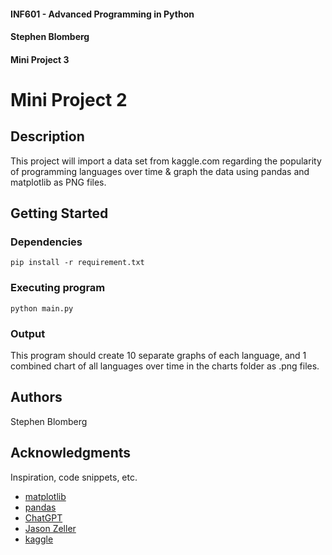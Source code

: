 #### INF601 - Advanced Programming in Python
#### Stephen Blomberg
#### Mini Project 3


# Mini Project 2

## Description

This project will import a data set from kaggle.com regarding the popularity of programming languages over time & graph the data using pandas and matplotlib as PNG files.

## Getting Started

### Dependencies

```
pip install -r requirement.txt
```

### Executing program

```
python main.py
```

### Output

This program should create 10 separate graphs of each language, and 1 combined chart of all languages over time in the charts folder as .png files.

## Authors

Stephen Blomberg

## Acknowledgments

Inspiration, code snippets, etc.
* [matplotlib](https://matplotlib.org/stable/tutorials/pyplot.html)
* [pandas](https://pandas.pydata.org/pandas-docs/stable/getting_started/overview.html)
* [ChatGPT](https://chatgpt.com/share/66f2f3f2-576c-8002-a1d0-db78dc44ef34)
* [Jason Zeller](https://www.youtube.com/@profzeller)
* [kaggle](https://www.kaggle.com/code/anantchambiyal/01-most-popular-programming-languages-2004-2024)